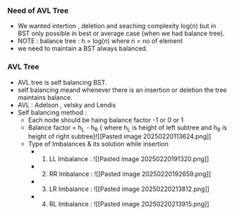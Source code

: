 ### **Need of AVL Tree**
- We wanted intertion , deletion and seaching  complexity log(n) but in BST only possible in best or average case (when we had balance tree).
- NOTE : balance tree : h = log(n) where n = no of element
- we need to maintain a BST always balanced. 



### **AVL Tree**
- AVL tree is self balancing BST.
- self balancing meand whenever there is an insertion or deletion the tree maintains balance.
- AVL : Adelson , velsky and Lendis 
- Self balancing method :
	- Each node should be haing balance factor -1 or 0 or 1 
	- Balance factor = h<sub>L</sub> - h<sub>R</sub>  { where h<sub>L</sub> is height of left subtree and h<sub>R</sub> is height of right subtree}![[Pasted image 20250220113624.png]]
	- Type of Imbalances & its solution while insertion 
		- 1. LL Imbalance : ![[Pasted image 20250220191320.png]]
		- 2. RR Imbalance : ![[Pasted image 20250220192659.png]]
		- 3. LR Imbalance : ![[Pasted image 20250220213812.png]]
		- 4. RL Imbalance : ![[Pasted image 20250220213915.png]]
